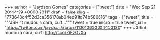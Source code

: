 
+++
author = "Jaydson Gomes"
categories = ["tweet"]
date = "Wed Sep 21 20:44:39 +0000 2011"
draft = false
slug = "773643c4f52d3ca356178ab04ed91fd74b580616"
tags = ["tweet"]
title = """JSHint mudou a cara, curt..."""
tweet = true
micro = true
tweet_url = "https://twitter.com/jaydson/status/116613833304453120"
+++
JSHint mudou a cara, curti http://t.co/ZiEzG2Xq

